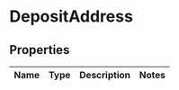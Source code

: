 
# DepositAddress

## Properties
Name | Type | Description | Notes
------------ | ------------- | ------------- | -------------



